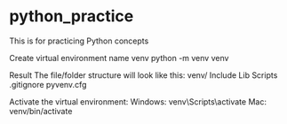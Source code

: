 # python_practice

This is for practicing Python concepts

Create virtual environment name venv
python -m venv venv

Result
The file/folder structure will look like this:
venv/
Include
Lib
Scripts
.gitignore
pyvenv.cfg

Activate the virtual environment:
Windows: venv\Scripts\activate
Mac: venv/bin/activate
